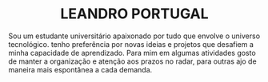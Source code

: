 <h1 align="center">
LEANDRO PORTUGAL
</h1>
 

Sou um estudante universitário apaixonado por tudo que envolve o universo tecnológico. tenho preferência por novas ideias e projetos que desafiem a minha capacidade de aprendizado. Para mim em algumas atividades gosto de manter a organização e atenção aos prazos no radar, para outras ajo de maneira mais espontânea a cada demanda.

